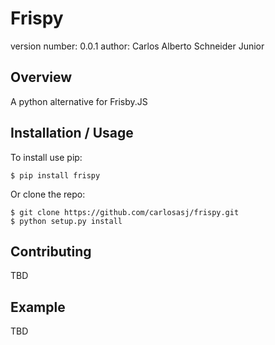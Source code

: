 Frispy
===============================

version number: 0.0.1
author: Carlos Alberto Schneider Junior

Overview
--------

A python alternative for Frisby.JS

Installation / Usage
--------------------

To install use pip:

    $ pip install frispy


Or clone the repo:

    $ git clone https://github.com/carlosasj/frispy.git
    $ python setup.py install
    
Contributing
------------

TBD

Example
-------

TBD